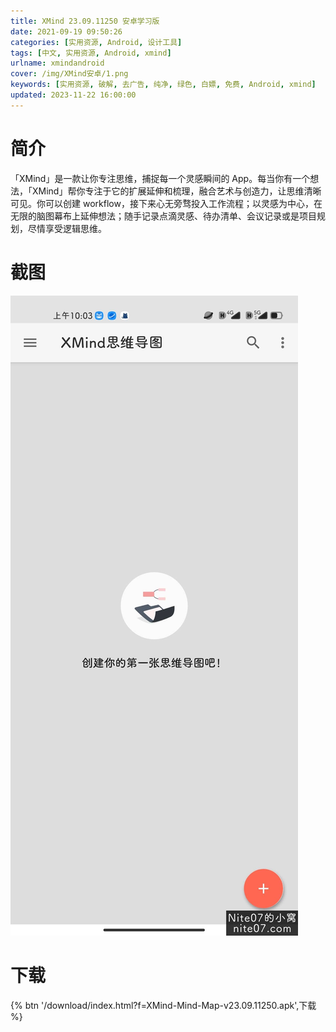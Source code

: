 ```yaml
---
title: XMind 23.09.11250 安卓学习版
date: 2021-09-19 09:50:26
categories: [实用资源, Android, 设计工具]
tags: [中文, 实用资源, Android, xmind]
urlname: xmindandroid
cover: /img/XMind安卓/1.png
keywords: [实用资源, 破解, 去广告, 纯净, 绿色, 白嫖, 免费, Android, xmind]
updated: 2023-11-22 16:00:00
---
```


# 简介

「XMind」是一款让你专注思维，捕捉每一个灵感瞬间的 App。每当你有一个想法，「XMind」帮你专注于它的扩展延伸和梳理，融合艺术与创造力，让思维清晰可见。你可以创建 workflow，接下来心无旁骛投入工作流程；以灵感为中心，在无限的脑图幕布上延伸想法；随手记录点滴灵感、待办清单、会议记录或是项目规划，尽情享受逻辑思维。

# 截图

![](/img/XMind安卓/2.jpg)

# 下载

{% btn '/download/index.html?f=XMind-Mind-Map-v23.09.11250.apk',下载 %}
